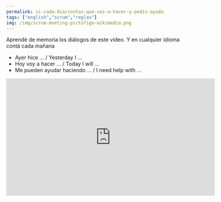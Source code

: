 ```yaml
---
permalink: si-cada-dia/contas-que-vas-a-hacer-y-pedis-ayuda
tags: ["english","scrum","reglas"]
img: /img/scrum-meeting-pictofigo-wikimedia.png
---
```


Aprendé de memoria los diálogos de este video. Y en cualquier idioma contá cada mañana
* Ayer hice ... / Yesterday I ...
* Hoy voy a hacer ... / Today I will ...
* Me pueden ayudar haciendo ... / I need help with ...


<iframe width="560" height="315" src="https://www.youtube.com/embed/oHcmLKroPqw" frameborder="0" allow="accelerometer; autoplay; encrypted-media; gyroscope; picture-in-picture" allowfullscreen></iframe>

